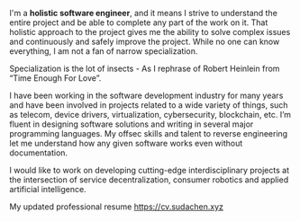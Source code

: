 I'm a __holistic software engineer__, and it means I strive to understand the entire project and be able to complete any part of the work on it. That holistic approach to the project gives me the ability to solve complex issues and continuously and safely improve the project. While no one can know everything, I am not a fan of narrow specialization.

Specialization is the lot of insects - As I rephrase of Robert Heinlein from “Time Enough For Love”.

I have been working in the software development industry for many years and have been involved in projects related to a wide variety of things, such as telecom, device drivers, virtualization, cybersecurity, blockchain, etc. I’m fluent in designing software solutions and writing in several major programming languages. My offsec skills and talent to reverse engineering let me understand how any given software works even without documentation.

I would like to work on developing cutting-edge interdisciplinary projects at the intersection of service decentralization, consumer robotics and applied artificial intelligence.

My updated professional resume https://cv.sudachen.xyz

